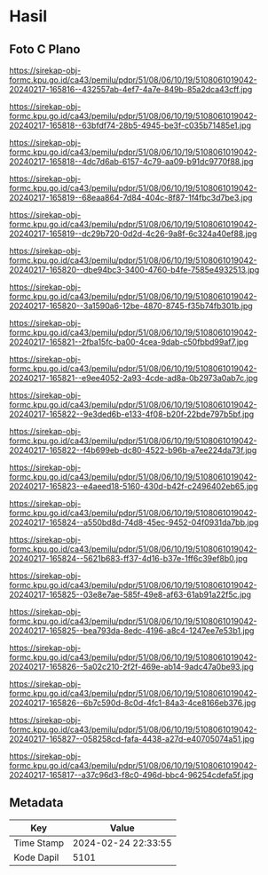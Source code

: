 # Hasil

## Foto C Plano

https://sirekap-obj-formc.kpu.go.id/ca43/pemilu/pdpr/51/08/06/10/19/5108061019042-20240217-165816--432557ab-4ef7-4a7e-849b-85a2dca43cff.jpg

https://sirekap-obj-formc.kpu.go.id/ca43/pemilu/pdpr/51/08/06/10/19/5108061019042-20240217-165818--63bfdf74-28b5-4945-be3f-c035b71485e1.jpg

https://sirekap-obj-formc.kpu.go.id/ca43/pemilu/pdpr/51/08/06/10/19/5108061019042-20240217-165818--4dc7d6ab-6157-4c79-aa09-b91dc9770f88.jpg

https://sirekap-obj-formc.kpu.go.id/ca43/pemilu/pdpr/51/08/06/10/19/5108061019042-20240217-165819--68eaa864-7d84-404c-8f87-1f4fbc3d7be3.jpg

https://sirekap-obj-formc.kpu.go.id/ca43/pemilu/pdpr/51/08/06/10/19/5108061019042-20240217-165819--dc29b720-0d2d-4c26-9a8f-6c324a40ef88.jpg

https://sirekap-obj-formc.kpu.go.id/ca43/pemilu/pdpr/51/08/06/10/19/5108061019042-20240217-165820--dbe94bc3-3400-4760-b4fe-7585e4932513.jpg

https://sirekap-obj-formc.kpu.go.id/ca43/pemilu/pdpr/51/08/06/10/19/5108061019042-20240217-165820--3a1590a6-12be-4870-8745-f35b74fb301b.jpg

https://sirekap-obj-formc.kpu.go.id/ca43/pemilu/pdpr/51/08/06/10/19/5108061019042-20240217-165821--2fba15fc-ba00-4cea-9dab-c50fbbd99af7.jpg

https://sirekap-obj-formc.kpu.go.id/ca43/pemilu/pdpr/51/08/06/10/19/5108061019042-20240217-165821--e9ee4052-2a93-4cde-ad8a-0b2973a0ab7c.jpg

https://sirekap-obj-formc.kpu.go.id/ca43/pemilu/pdpr/51/08/06/10/19/5108061019042-20240217-165822--9e3ded6b-e133-4f08-b20f-22bde797b5bf.jpg

https://sirekap-obj-formc.kpu.go.id/ca43/pemilu/pdpr/51/08/06/10/19/5108061019042-20240217-165822--f4b699eb-dc80-4522-b96b-a7ee224da73f.jpg

https://sirekap-obj-formc.kpu.go.id/ca43/pemilu/pdpr/51/08/06/10/19/5108061019042-20240217-165823--e4aeed18-5160-430d-b42f-c2496402eb65.jpg

https://sirekap-obj-formc.kpu.go.id/ca43/pemilu/pdpr/51/08/06/10/19/5108061019042-20240217-165824--a550bd8d-74d8-45ec-9452-04f0931da7bb.jpg

https://sirekap-obj-formc.kpu.go.id/ca43/pemilu/pdpr/51/08/06/10/19/5108061019042-20240217-165824--5621b683-ff37-4d16-b37e-1ff6c39ef8b0.jpg

https://sirekap-obj-formc.kpu.go.id/ca43/pemilu/pdpr/51/08/06/10/19/5108061019042-20240217-165825--03e8e7ae-585f-49e8-af63-61ab91a22f5c.jpg

https://sirekap-obj-formc.kpu.go.id/ca43/pemilu/pdpr/51/08/06/10/19/5108061019042-20240217-165825--bea793da-8edc-4196-a8c4-1247ee7e53b1.jpg

https://sirekap-obj-formc.kpu.go.id/ca43/pemilu/pdpr/51/08/06/10/19/5108061019042-20240217-165826--5a02c210-2f2f-469e-ab14-9adc47a0be93.jpg

https://sirekap-obj-formc.kpu.go.id/ca43/pemilu/pdpr/51/08/06/10/19/5108061019042-20240217-165826--6b7c590d-8c0d-4fc1-84a3-4ce8166eb376.jpg

https://sirekap-obj-formc.kpu.go.id/ca43/pemilu/pdpr/51/08/06/10/19/5108061019042-20240217-165827--058258cd-fafa-4438-a27d-e40705074a51.jpg

https://sirekap-obj-formc.kpu.go.id/ca43/pemilu/pdpr/51/08/06/10/19/5108061019042-20240217-165817--a37c96d3-f8c0-496d-bbc4-96254cdefa5f.jpg


## Metadata

| Key        | Value               |
| ---------- | ------------------- |
| Time Stamp | 2024-02-24 22:33:55 |
| Kode Dapil | 5101                |



